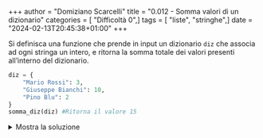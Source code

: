 +++
author = "Domiziano Scarcelli"
title = "0.012 - Somma valori di un dizionario"
categories = [ "Difficoltà 0",]
tags = [ "liste", "stringhe",]
date = "2024-02-13T20:45:38+01:00"
+++

Si definisca una funzione che prende in input un dizionario `diz` che associa ad ogni stringa un intero, e ritorna la somma totale dei valori presenti all’interno del dizionario.

```python
diz = {
	"Mario Rossi": 3,
	"Giuseppe Bianchi": 10,
	"Pino Blu": 2
}
somma_diz(diz) #Ritorna il valore 15
```
<details>
<summary>Mostra la soluzione</summary>

>TODO: da inserire
</details>
